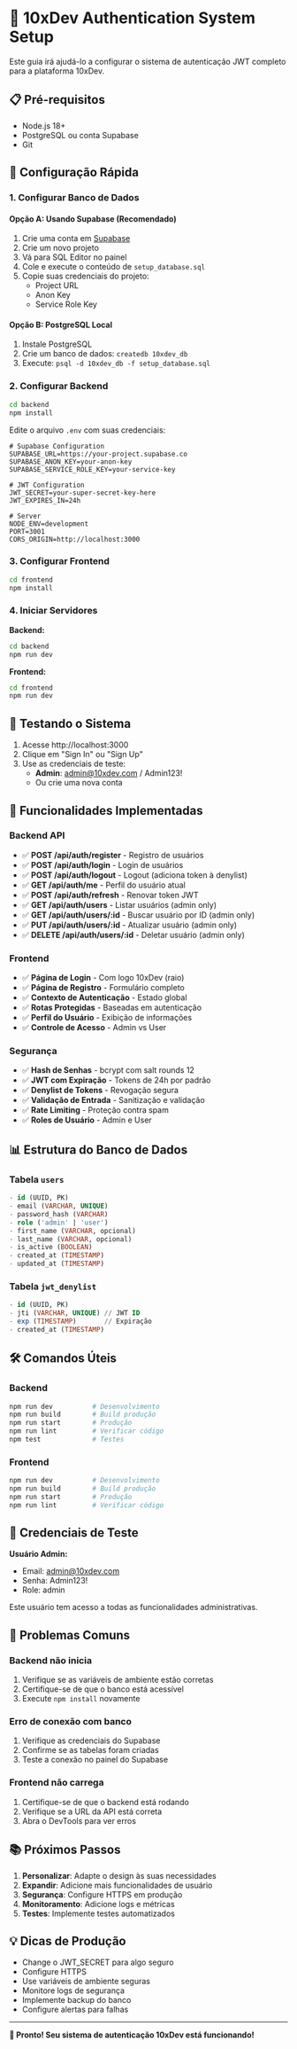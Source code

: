 # 🔐 10xDev Authentication System Setup

Este guia irá ajudá-lo a configurar o sistema de autenticação JWT completo para a plataforma 10xDev.

## 📋 Pré-requisitos

- Node.js 18+ 
- PostgreSQL ou conta Supabase
- Git

## 🚀 Configuração Rápida

### 1. Configurar Banco de Dados

#### Opção A: Usando Supabase (Recomendado)
1. Crie uma conta em [Supabase](https://supabase.com)
2. Crie um novo projeto
3. Vá para SQL Editor no painel
4. Cole e execute o conteúdo de `setup_database.sql`
5. Copie suas credenciais do projeto:
   - Project URL
   - Anon Key
   - Service Role Key

#### Opção B: PostgreSQL Local
1. Instale PostgreSQL
2. Crie um banco de dados: `createdb 10xdev_db`
3. Execute: `psql -d 10xdev_db -f setup_database.sql`

### 2. Configurar Backend

```bash
cd backend
npm install
```

Edite o arquivo `.env` com suas credenciais:

```env
# Supabase Configuration
SUPABASE_URL=https://your-project.supabase.co
SUPABASE_ANON_KEY=your-anon-key
SUPABASE_SERVICE_ROLE_KEY=your-service-key

# JWT Configuration  
JWT_SECRET=your-super-secret-key-here
JWT_EXPIRES_IN=24h

# Server
NODE_ENV=development
PORT=3001
CORS_ORIGIN=http://localhost:3000
```

### 3. Configurar Frontend

```bash
cd frontend
npm install
```

### 4. Iniciar Servidores

**Backend:**
```bash
cd backend
npm run dev
```

**Frontend:**
```bash
cd frontend
npm run dev
```

## 🎯 Testando o Sistema

1. Acesse http://localhost:3000
2. Clique em "Sign In" ou "Sign Up"
3. Use as credenciais de teste:
   - **Admin**: admin@10xdev.com / Admin123!
   - Ou crie uma nova conta

## 🔧 Funcionalidades Implementadas

### Backend API
- ✅ **POST /api/auth/register** - Registro de usuários
- ✅ **POST /api/auth/login** - Login de usuários  
- ✅ **POST /api/auth/logout** - Logout (adiciona token à denylist)
- ✅ **GET /api/auth/me** - Perfil do usuário atual
- ✅ **POST /api/auth/refresh** - Renovar token JWT
- ✅ **GET /api/auth/users** - Listar usuários (admin only)
- ✅ **GET /api/auth/users/:id** - Buscar usuário por ID (admin only)
- ✅ **PUT /api/auth/users/:id** - Atualizar usuário (admin only)
- ✅ **DELETE /api/auth/users/:id** - Deletar usuário (admin only)

### Frontend
- ✅ **Página de Login** - Com logo 10xDev (raio)
- ✅ **Página de Registro** - Formulário completo
- ✅ **Contexto de Autenticação** - Estado global
- ✅ **Rotas Protegidas** - Baseadas em autenticação
- ✅ **Perfil do Usuário** - Exibição de informações
- ✅ **Controle de Acesso** - Admin vs User

### Segurança
- ✅ **Hash de Senhas** - bcrypt com salt rounds 12
- ✅ **JWT com Expiração** - Tokens de 24h por padrão
- ✅ **Denylist de Tokens** - Revogação segura
- ✅ **Validação de Entrada** - Sanitização e validação
- ✅ **Rate Limiting** - Proteção contra spam
- ✅ **Roles de Usuário** - Admin e User

## 📊 Estrutura do Banco de Dados

### Tabela `users`
```sql
- id (UUID, PK)
- email (VARCHAR, UNIQUE)  
- password_hash (VARCHAR)
- role ('admin' | 'user')
- first_name (VARCHAR, opcional)
- last_name (VARCHAR, opcional)
- is_active (BOOLEAN)
- created_at (TIMESTAMP)
- updated_at (TIMESTAMP)
```

### Tabela `jwt_denylist`
```sql
- id (UUID, PK)
- jti (VARCHAR, UNIQUE) // JWT ID
- exp (TIMESTAMP)       // Expiração
- created_at (TIMESTAMP)
```

## 🛠 Comandos Úteis

### Backend
```bash
npm run dev          # Desenvolvimento
npm run build        # Build produção
npm run start        # Produção
npm run lint         # Verificar código
npm test             # Testes
```

### Frontend
```bash
npm run dev          # Desenvolvimento
npm run build        # Build produção
npm run start        # Produção
npm run lint         # Verificar código
```

## 🔐 Credenciais de Teste

**Usuário Admin:**
- Email: admin@10xdev.com
- Senha: Admin123!
- Role: admin

Este usuário tem acesso a todas as funcionalidades administrativas.

## 🚨 Problemas Comuns

### Backend não inicia
1. Verifique se as variáveis de ambiente estão corretas
2. Certifique-se de que o banco está acessível
3. Execute `npm install` novamente

### Erro de conexão com banco
1. Verifique as credenciais do Supabase
2. Confirme se as tabelas foram criadas
3. Teste a conexão no painel do Supabase

### Frontend não carrega
1. Certifique-se de que o backend está rodando
2. Verifique se a URL da API está correta
3. Abra o DevTools para ver erros

## 📚 Próximos Passos

1. **Personalizar**: Adapte o design às suas necessidades
2. **Expandir**: Adicione mais funcionalidades de usuário
3. **Segurança**: Configure HTTPS em produção
4. **Monitoramento**: Adicione logs e métricas
5. **Testes**: Implemente testes automatizados

## 💡 Dicas de Produção

- Change o JWT_SECRET para algo seguro
- Configure HTTPS
- Use variáveis de ambiente seguras
- Monitore logs de segurança
- Implemente backup do banco
- Configure alertas para falhas

---

**🎉 Pronto! Seu sistema de autenticação 10xDev está funcionando!**